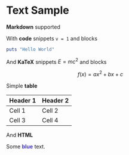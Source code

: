 # Text Sample

**Markdown** supported

With **code** snippets `v = 1` and blocks

```Ruby
puts "Hello World"
```

And **KaTeX** snippets $E=mc^2$ and blocks

$$f(x) = ax^2 + bx + c$$

Simple **table**

Header 1 | Header 2
-------- | --------
Cell 1   | Cell 2
Cell 3   | Cell 4

And **HTML**

Some <span style="color: #4338CA; font-weight: bold;">blue</span> text.